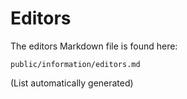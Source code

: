 # Editors

The editors Markdown file is found here:

    public/information/editors.md

(List automatically generated)
